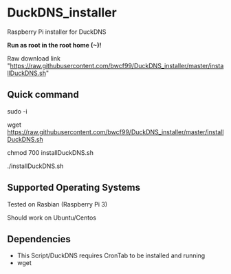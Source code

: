 # DuckDNS_installer
Raspberry Pi installer for DuckDNS

**Run as root in the root home (~)!**

Raw download link "https://raw.githubusercontent.com/bwcf99/DuckDNS_installer/master/installDuckDNS.sh"


## Quick command
sudo -i

wget https://raw.githubusercontent.com/bwcf99/DuckDNS_installer/master/installDuckDNS.sh

chmod 700 installDuckDNS.sh

./installDuckDNS.sh

## Supported Operating Systems
Tested on Rasbian (Raspberry Pi 3)

Should work on Ubuntu/Centos

## Dependencies
- This Script/DuckDNS requires CronTab to be installed and running
- wget
